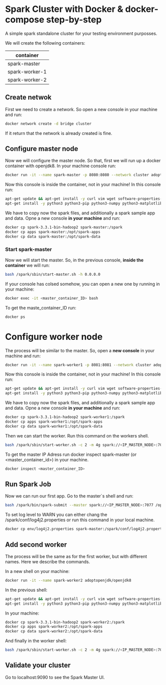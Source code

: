 # Spark Cluster with Docker & docker-compose step-by-step

A simple spark standalone cluster for your testing environment purposses.

We will create the following containers:

container|
---|
spark-master|
spark-worker-1|
spark-worker-2|


## Create netwok

First we need to create a network. So open a new console in your machine and run:

```sh
docker network create -d bridge cluster
```

If it return that the network is already created is fine.

## Configure master node

Now we will configure the master node. So that, first we will run up a docker container with openjdk8. In your machine console run:

```sh
docker run -it --name spark-master -p 8080:8080 --network cluster adoptopenjdk/openjdk8
```

Now this console is inside the container, not in your machine! In this console run:

```sh
apt-get update && apt-get install -y curl vim wget software-properties-common ssh net-tools jq dbus-x11
apt-get install -y python3 python3-pip python3-numpy python3-matplotlib python3-scipy python3-pandas python3-simpy
```

We have to copy now the spark files, and additionally a spark sample app and data. Opne a new console **in your machine** and run:

```sh
docker cp spark-3.3.1-bin-hadoop2 spark-master:/spark
docker cp apps spark-master:/opt/spark-apps
docker cp data spark-master:/opt/spark-data
```

### Start spark-master

Now we will start the master. So, in the previous console, **inside the container** we will run:

```sh
bash /spark/sbin/start-master.sh -h 0.0.0.0
```

If your console has colsed somehow, you can open a new one by running in your machine:

```sh
docker exec -it <master_container_ID> bash
```

To get the maste_container_ID run:

```sh
docker ps
```


# Configure worker node

The process will be similar to the master. So, open a **new console** in your machine and run:

```sh
docker run -it --name spark-worker1 -p 8081:8081 --network cluster adoptopenjdk/openjdk8
```

Now this console is inside the container, not in your machine! In this console run:

```sh
apt-get update && apt-get install -y curl vim wget software-properties-common ssh net-tools jq dbus-x11
apt-get install -y python3 python3-pip python3-numpy python3-matplotlib python3-scipy python3-pandas python3-simpy
```

We have to copy now the spark files, and additionally a spark sample app and data. Opne a new console **in your machine** and run:

```sh
docker cp spark-3.3.1-bin-hadoop2 spark-worker1:/spark
docker cp apps spark-worker1:/opt/spark-apps
docker cp data spark-worker1:/opt/spark-data
```

Then we can start the worker. Run this command on the workers shell.

```sh
bash /spark/sbin/start-worker.sh -c 2 -m 4g spark://<IP_MASTER_NODE>:7077
```

To get the master IP Adress run docker inspect spark-master (or <master_container_id>) in your machine.

```sh
docker inspect <master_container_ID>
```

## Run Spark Job

Now we can run our first app. Go to the master`s shell and run:

```sh
bash /spark/bin/spark-submit --master spark://<IP_MASTER_NODE>:7077 /opt/spark-apps/app.py 
```

To set log level to WARN you can either chang the /spark/conf/log4j2.properties or run this command in your local machine.

```sh
docker cp env/log4j2.properties spark-master:/spark/conf/log4j2.properties
```


## Add second worker

The process will be the same as for the first worker, but with different names.
Here we describe the commands.

In a new shell on your machine:

```sh
docker run -it --name spark-worker2 adoptopenjdk/openjdk8
```

In the previous shell:

```sh
apt-get update && apt-get install -y curl vim wget software-properties-common ssh net-tools jq dbus-x11
apt-get install -y python3 python3-pip python3-numpy python3-matplotlib python3-scipy python3-pandas python3-simpy
```

In your machine:

```sh
docker cp spark-3.3.1-bin-hadoop2 spark-worker2:/spark
docker cp apps spark-worker2:/opt/spark-apps
docker cp data spark-worker2:/opt/spark-data
```

And finally in the worker shell:

```sh
bash /spark/sbin/start-worker.sh -c 2 -m 4g spark://<IP_MASTER_NODE>:7077
```


## Validate your cluster

Go to localhost:9090 to see the Spark Master UI.